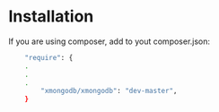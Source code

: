 # Installation
If you are using composer, add to yout composer.json:
```bash
    "require": {
    .
    .
    .
        "xmongodb/xmongodb": "dev-master",
    }
```

